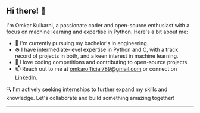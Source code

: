 ## Hi there! 👋

I'm Omkar Kulkarni, a passionate coder and open-source enthusiast with a focus on machine learning and expertise in Python. Here's a bit about me:

- 🌱 I'm currently pursuing my bachelor's in engineering.
- ⚙️ I have intermediate-level expertise in Python and C, with a track record of projects in both, and a keen interest in machine learning.
- 👀 I love coding competitions and contributing to open-source projects.
- 📫 Reach out to me at omkarofficial789@gmail.com or connect on [LinkedIn](https://www.linkedin.com/in/omkar-kulkarni-bbb600205).

🔍 I'm actively seeking internships to further expand my skills and knowledge. Let's collaborate and build something amazing together!

---
